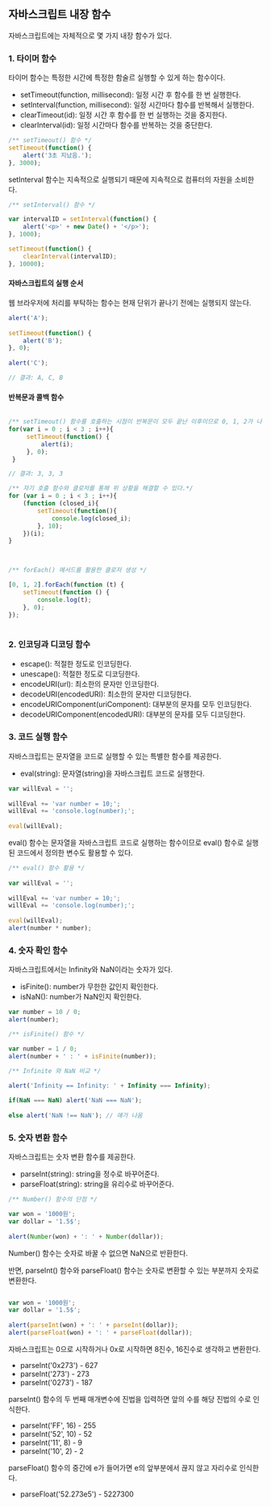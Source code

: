 ## 자바스크립트 내장 함수

자바스크립트에는 자체적으로 몇 가지 내장 함수가 있다.

### 1. 타이머 함수

타이머 함수는 특정한 시간에 특정한 함술르 실행할 수 있게 하는 함수이다.

- setTimeout(function, millisecond): 일정 시간 후 함수를 한 번 실행한다.
- setInterval(function, millisecond): 일정 시간마다 함수를 반복해서 실행한다.
- clearTimeout(id): 일정 시간 후 함수를 한 번 실행하는 것을 중지한다.
- clearInterval(id): 일정 시간마다 함수를 반복하는 것을 중단한다.

```javascript 1.8
/** setTimeout() 함수 */
setTimeout(function() {
    alert('3초 지났음.');
}, 3000);
```

setInterval 함수는 지속적으로 실행되기 때문에 지속적으로 컴퓨터의 자원을 소비한다.
    
```javascript 1.8
/** setInterval() 함수 */

var intervalID = setInterval(function() {
    alert('<p>' + new Date() + '</p>');
}, 1000);

setTimeout(function() {
    clearInterval(intervalID);
}, 10000);
```

#### 자바스크립트의 실행 순서

웹 브라우저에 처리를 부탁하는 함수는 현재 단위가 끝나기 전에는 실행되지 않는다.

```javascript 1.8
alert('A');
    
setTimeout(function() {
    alert('B');
}, 0);
    
alert('C');

// 결과: A, C, B
```

#### 반복문과 콜백 함수

```javascript 1.8

/** setTimeout() 함수를 호출하는 시점이 반복문이 모두 끝난 이후이므로 0, 1, 2가 나타나지 않는다. */
for(var i = 0 ; i < 3 ; i++){
     setTimeout(function() {
         alert(i);
     }, 0);
 }

// 결과: 3, 3, 3
```
```javascript 1.8
/** 자기 호출 함수와 클로저를 통해 위 상황을 해결할 수 있다.*/
for (var i = 0 ; i < 3 ; i++){
    (function (closed_i){
        setTimeout(function(){
            console.log(closed_i);
        }, 10);
    })(i);
}
    
```
```javascript 1.8

/** forEach() 메서드를 활용한 클로저 생성 */

[0, 1, 2].forEach(function (t) {
    setTimeout(function () {
        console.log(t);
    }, 0);
});
    
```

### 2. 인코딩과 디코딩 함수

- escape(): 적절한 정도로 인코딩한다.
- unescape(): 적절한 정도로 디코딩한다.
- encodeURI(url): 최소한의 문자만 인코딩한다.
- decodeURI(encodedURI): 최소한의 문자만 디코딩한다.
- encodeURIComponent(uriComponent): 대부분의 문자를 모두 인코딩한다.
- decodeURIComponent(encodedURI): 대부분의 문자를 모두 디코딩한다.

### 3. 코드 실행 함수

자바스크립트는 문자열을 코드로 실행할 수 있는 특별한 함수를 제공한다.
- eval(string): 문자열(string)을 자바스크립트 코드로 실행한다.

```javascript 1.8
var willEval = '';
    
willEval += 'var number = 10;';
willEval += 'console.log(number);';
    
eval(willEval);
```

eval() 함수는 문자열을 자바스크립트 코드로 실행하는 함수이므로 eval() 함수로 실행된 코드에서 정의한 변수도 활용할 수 있다.

```javascript 1.8
/** eval() 함수 활용 */
    
var willEval = '';
    
willEval += 'var number = 10;';
willEval += 'console.log(number);';
    
eval(willEval);
alert(number * number);
```

### 4. 숫자 확인 함수

자바스크립트에서는 Infinity와 NaN이라는 숫자가 있다.

- isFinite(): number가 무한한 값인지 확인한다.
- isNaN(): number가 NaN인지 확인한다.

```javascript 1.8
var number = 10 / 0;
alert(number);
```

```javascript 1.8
/** isFinite() 함수 */

var number = 1 / 0;
alert(number + ' : ' + isFinite(number));
```
```javascript 1.8
/** Infinite 와 NaN 비교 */

alert('Infinity == Infinity: ' + Infinity === Infinity);
    
if(NaN === NaN) alert('NaN === NaN');
    
else alert('NaN !== NaN'); // 얘가 나옴
```
### 5. 숫자 변환 함수

자바스크립트는 숫자 변환 함수를 제공한다.
- parseInt(string): string을 정수로 바꾸어준다.
- parseFloat(string): string을 유리수로 바꾸어준다.
    
```javascript 1.8
/** Number() 함수의 단점 */

var won = '1000원';
var dollar = '1.5$';
    
alert(Number(won) + ': ' + Number(dollar));
```

Number() 함수는 숫자로 바꿀 수 없으면 NaN으로 반환한다.

반면, parseInt() 함수와 parseFloat() 함수는 숫자로 변환할 수 있는 부분까지 숫자로 변환한다.


```javascript 1.8

var won = '1000원';
var dollar = '1.5$';
    
alert(parseInt(won) + ': ' + parseInt(dollar));
alert(parseFloat(won) + ': ' + parseFloat(dollar));
```

자바스크립트는 0으로 시작하거나 0x로 시작하면 8진수, 16진수로 생각하고 변환한다.

- parseInt('0x273') - 627
- parseInt('273') - 273
- parseInt('0273') - 187

parseInt() 함수의 두 번째 매개변수에 진법을 입력하면 앞의 수를 해당 진법의 수로 인식한다.

- parseInt('FF', 16) - 255
- parseInt('52', 10) - 52
- parseInt('11', 8) - 9
- parseInt('10', 2) - 2

parseFloat() 함수의 중간에 e가 들어가면 e의 앞부분에서 끊지 않고 자리수로 인식한다.

- parseFloat('52.273e5') - 5227300